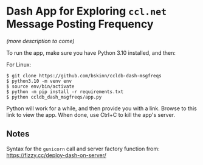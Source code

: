 # Dash App for Exploring `ccl.net` Message Posting Frequency

*(more description to come)*

To run the app, make sure you have Python 3.10 installed, and then:

For Linux:

```
$ git clone https://github.com/bskinn/ccldb-dash-msgfreqs
$ python3.10 -m venv env
$ source env/bin/activate
$ python -m pip install -r requirements.txt
$ python ccldb_dash_msgfreqs/app.py
```

Python will work for a while, and then provide you with a link.
Browse to this link to view the app. When done, use Ctrl+C to
kill the app's server.


## Notes

Syntax for the `gunicorn` call and server factory function from:
https://fizzy.cc/deploy-dash-on-server/
